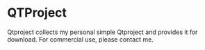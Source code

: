 # QTProject
Qtproject collects my personal simple Qtproject and provides it for download. For commercial use, please contact me.
